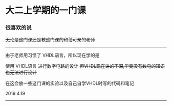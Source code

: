 # 大二上学期的一门课

### 很喜欢的说

<s> 无论是这门课还是教这门课的和蔼可亲的老师 </s>

----

由于老师用习惯了 VHDL语言，所以现在学的是

使用 VHDL语言 进行数字电路的设计 <s>但VHDL现在讲的不深,毕竟没有数电的知识也无法进行设计</s>

在这会放一些这门课的实验以及自己自学VHDL时写的代码和笔记

2019.4.19

----

